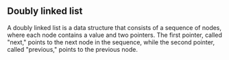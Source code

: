 ## Doubly linked list
A doubly linked list is a data structure that consists of a sequence of nodes, where each node contains a value and two pointers. The first pointer, called "next," points to the next node in the sequence, while the second pointer, called "previous," points to the previous node.
